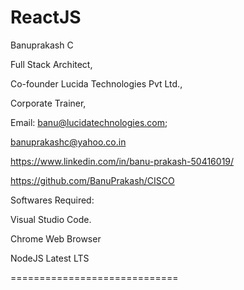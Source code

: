 # ReactJS

Banuprakash C

Full Stack Architect,

Co-founder Lucida Technologies Pvt Ltd.,

Corporate Trainer,

Email: banu@lucidatechnologies.com; 

banuprakashc@yahoo.co.in

https://www.linkedin.com/in/banu-prakash-50416019/

https://github.com/BanuPrakash/CISCO



Softwares Required:

Visual Studio Code.

Chrome Web Browser

NodeJS Latest LTS

=============================

